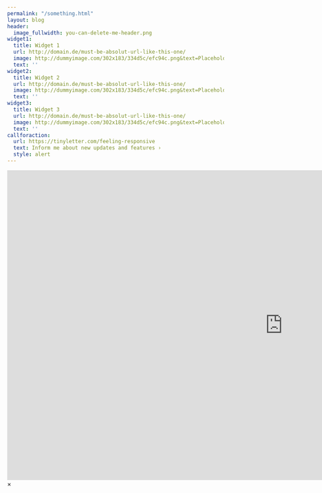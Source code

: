 ```yaml
---
permalink: "/something.html"
layout: blog
header:
  image_fullwidth: you-can-delete-me-header.png
widget1:
  title: Widget 1
  url: http://domain.de/must-be-absolut-url-like-this-one/
  image: http://dummyimage.com/302x183/334d5c/efc94c.png&text=Placeholder
  text: ''
widget2:
  title: Widget 2
  url: http://domain.de/must-be-absolut-url-like-this-one/
  image: http://dummyimage.com/302x183/334d5c/efc94c.png&text=Placeholder
  text: ''
widget3:
  title: Widget 3
  url: http://domain.de/must-be-absolut-url-like-this-one/
  image: http://dummyimage.com/302x183/334d5c/efc94c.png&text=Placeholder
  text: ''
callforaction:
  url: https://tinyletter.com/feeling-responsive
  text: Inform me about new updates and features ›
  style: alert
---
```


<div id="videoModal" class="reveal-modal large" data-reveal="">
  <div class="flex-video widescreen vimeo" style="display: block;">
    <iframe width="1280" height="720" src="https://www.youtube.com/embed/3b5zCFSmVvU" frameborder="0" allowfullscreen></iframe>
  </div>
  <a class="close-reveal-modal">&#215;</a>
</div>
